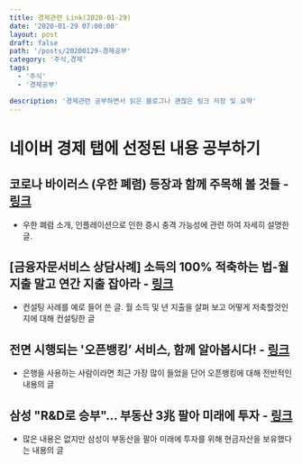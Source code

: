 ```yaml
---
title: 경제관련 Link(2020-01-29)
date: '2020-01-29 07:00:00'
layout: post
draft: false
path: '/posts/20200129-경제공부'
category: '주식,경제'
tags:
  - '주식'
  - '경제공부'

description: '경제관련 공부하면서 읽은 블로그나 괜찮은 링크 저장 및 요약'
---
```


# 네이버 경제 탭에 선정된 내용 공부하기

## 코로나 바이러스 (우한 폐렴) 등장과 함께 주목해 볼 것들 - [링크](https://post.naver.com/viewer/postView.nhn?volumeNo=27355497&memberNo=45786969)
- 우한 폐렴 소개, 인플레이션으로 인한 증시 충격 가능성에 관련 하여 자세히 설명한 글.

## [금융자문서비스 상담사례] 소득의 100% 적축하는 법-월지출 말고 연간 지출 잡아라 - [링크](https://post.naver.com/viewer/postView.nhn?volumeNo=27343212)
- 컨설팅 사례를 예로 들어 쓴 글. 월 소득 및 년 지출을 살펴 보고 어떻게 저축할것인지에 대해 컨설팅한 글

## 전면 시행되는 '오픈뱅킹’ 서비스, 함께 알아봅시다! - [링크](https://blog.naver.com/fss2009/221767241545)
- 은행을 사용하는 사람이라면 최근 가장 많이 들었을 단어 오픈뱅킹에 대해 전반적인 내용의 글

## 삼성 "R&D로 승부"... 부동산 3兆 팔아 미래에 투자 - [링크](https://post.naver.com/viewer/postView.nhn?volumeNo=27338262&memberNo=11312812)
- 많은 내용은 없지만 삼성이 부동산을 팔아 미래에 투자를 위해 현금자산을 보유했다는 내용의 글

